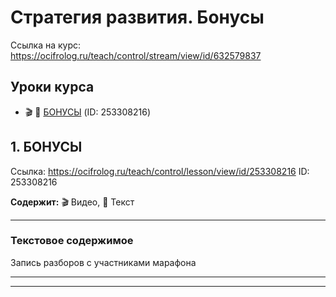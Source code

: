 # Стратегия развития. Бонусы

Ссылка на курс: https://ocifrolog.ru/teach/control/stream/view/id/632579837

## Уроки курса

- 🎬 📝 [БОНУСЫ](#стратегия-развития-бонусы-lesson-1) (ID: 253308216)

<a id='стратегия-развития-бонусы-lesson-1'></a>
## 1. БОНУСЫ
Ссылка: https://ocifrolog.ru/teach/control/lesson/view/id/253308216
ID: 253308216

**Содержит:** 🎬 Видео, 📝 Текст

---

### Текстовое содержимое

Запись разборов с участниками марафона



---



---

<a id='разборы-участников-акселератор-экспертов'></a>